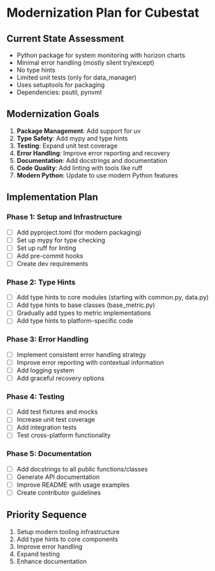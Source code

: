 # Modernization Plan for Cubestat

## Current State Assessment
- Python package for system monitoring with horizon charts
- Minimal error handling (mostly silent try/except)
- No type hints
- Limited unit tests (only for data_manager)
- Uses setuptools for packaging
- Dependencies: psutil, pynvml

## Modernization Goals
1. **Package Management**: Add support for uv
2. **Type Safety**: Add mypy and type hints
3. **Testing**: Expand unit test coverage
4. **Error Handling**: Improve error reporting and recovery
5. **Documentation**: Add docstrings and documentation
6. **Code Quality**: Add linting with tools like ruff
7. **Modern Python**: Update to use modern Python features

## Implementation Plan

### Phase 1: Setup and Infrastructure
- [ ] Add pyproject.toml (for modern packaging)
- [ ] Set up mypy for type checking
- [ ] Set up ruff for linting
- [ ] Add pre-commit hooks
- [ ] Create dev requirements

### Phase 2: Type Hints
- [ ] Add type hints to core modules (starting with common.py, data.py)
- [ ] Add type hints to base classes (base_metric.py)
- [ ] Gradually add types to metric implementations
- [ ] Add type hints to platform-specific code

### Phase 3: Error Handling
- [ ] Implement consistent error handling strategy
- [ ] Improve error reporting with contextual information
- [ ] Add logging system
- [ ] Add graceful recovery options

### Phase 4: Testing
- [ ] Add test fixtures and mocks
- [ ] Increase unit test coverage
- [ ] Add integration tests
- [ ] Test cross-platform functionality

### Phase 5: Documentation
- [ ] Add docstrings to all public functions/classes
- [ ] Generate API documentation
- [ ] Improve README with usage examples
- [ ] Create contributor guidelines

## Priority Sequence
1. Setup modern tooling infrastructure
2. Add type hints to core components
3. Improve error handling
4. Expand testing
5. Enhance documentation